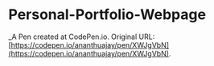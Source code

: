 # Personal-Portfolio-Webpage

_A Pen created at CodePen.io. Original URL: [https://codepen.io/ananthuajay/pen/XWJgVbN](https://codepen.io/ananthuajay/pen/XWJgVbN).
